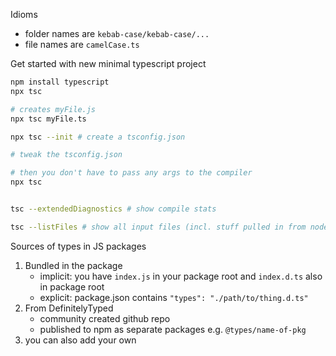Idioms

* folder names are `kebab-case/kebab-case/...`
* file names are `camelCase.ts`


Get started with new minimal typescript project

```bash
npm install typescript
npx tsc

# creates myFile.js
npx tsc myFile.ts

npx tsc --init # create a tsconfig.json

# tweak the tsconfig.json

# then you don't have to pass any args to the compiler
npx tsc


tsc --extendedDiagnostics # show compile stats

tsc --listFiles # show all input files (incl. stuff pulled in from node_modules)
```


Sources of types in JS packages

1. Bundled in the package
    * implicit: you have `index.js` in your package root and `index.d.ts` also in package root
    * explicit: package.json contains `"types": "./path/to/thing.d.ts"`
2. From DefinitelyTyped
    * community created github repo
    * published to npm as separate packages e.g. `@types/name-of-pkg`
3. you can also add your own
